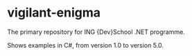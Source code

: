 # vigilant-enigma

   The primary repository for ING {Dev}School .NET programme.
   
   Shows examples in C#, from version 1.0 to version 5.0.

